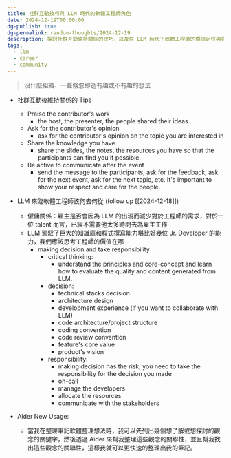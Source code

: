 ```yaml
---
title: 社群互動技巧與 LLM 時代的軟體工程師角色
date: 2024-12-19T00:00:00
dg-publish: true
dg-permalink: random-thoughts/2024-12-19
description: 探討社群互動維持關係的技巧，以及在 LLM 時代下軟體工程師的價值定位與責任
tags:
  - llm
  - career
  - community
---
```

> 沒什麼組織、一些倏忽即逝有趣或不有趣的想法

- 社群互動後維持關係的 Tips
  - Praise the contributor's work
    - the host, the presenter, the people shared their ideas
  - Ask for the contributor's opinion
    - ask for the contributor's opinion on the topic you are interested in
  - Share the knowledge you have
    - share the slides, the notes, the resources you have so that the participants can find you if possible.
  - Be active to communicate after the event
    - send the message to the participants, ask for the feedback, ask for the next event, ask for the next topic, etc. It's important to show your respect and care for the people.

- LLM 來臨軟體工程師該何去何從 (follow up [[2024-12-18]])
  - 僱傭關係：雇主是否會因為 LLM 的出現而減少對於工程師的需求，對於一位 talent 而言，已經不需要他太多時間去為雇主工作
  - LLM 駕馭了巨大的知識庫和程式撰寫能力堪比好幾位 Jr. Developer 的能力，我們應該思考工程師的價值在哪
    - making decision and take responsibility
      - critical thinking:
        - understand the principles and core-concept and learn how to evaluate the quality and content generated from LLM.
      - decision:
        - technical stacks decision
        - architecture design
        - development experience (if you want to collaborate with LLM)
        - code architecture/project structure
        - coding convention
        - code review convention
        - feature's core value
        - product's vision
      - responsibility:
        - making decision has the risk, you need to take the responsibility for the decision you made
        - on-call
        - manage the developers
        - allocate the resources
        - communicate with the stakeholders
- Aider New Usage:
  - 當我在整理筆記軟體整理想法時，我可以先列出幾個想了解或想探討的觀念的關鍵字，然後透過 Aider 來幫我整理這些觀念的關聯性，並且幫我找出這些觀念的關聯性，這樣我就可以更快速的整理出我的筆記。
